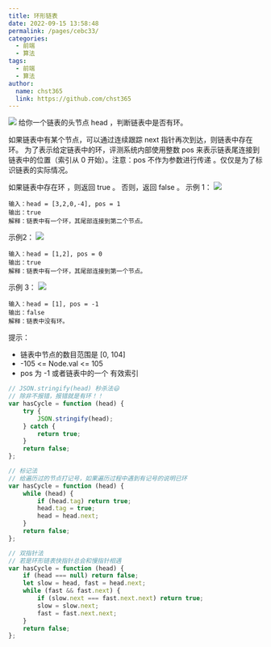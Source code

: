 ```yaml
---
title: 环形链表
date: 2022-09-15 13:58:48
permalink: /pages/cebc33/
categories: 
  - 前端
  - 算法
tags: 
  - 前端
  - 算法
author: 
  name: chst365
  link: https://github.com/chst365
---
```

![](https://cdn.jsdelivr.net/gh/chst365/bolgImgs/imgs/topImgs/112.jpg)
给你一个链表的头节点 head ，判断链表中是否有环。

如果链表中有某个节点，可以通过连续跟踪 next 指针再次到达，则链表中存在环。 为了表示给定链表中的环，评测系统内部使用整数 pos 来表示链表尾连接到链表中的位置（索引从 0 开始）。注意：pos 不作为参数进行传递 。仅仅是为了标识链表的实际情况。

如果链表中存在环 ，则返回 true 。 否则，返回 false 。
示例 1：
![](https://assets.leetcode-cn.com/aliyun-lc-upload/uploads/2018/12/07/circularlinkedlist.png)
```
输入：head = [3,2,0,-4], pos = 1
输出：true
解释：链表中有一个环，其尾部连接到第二个节点。
```
示例2：
![](https://assets.leetcode-cn.com/aliyun-lc-upload/uploads/2018/12/07/circularlinkedlist_test2.png)
```
输入：head = [1,2], pos = 0
输出：true
解释：链表中有一个环，其尾部连接到第一个节点。
```
示例 3：
![](https://assets.leetcode-cn.com/aliyun-lc-upload/uploads/2018/12/07/circularlinkedlist_test3.png)
```
输入：head = [1], pos = -1
输出：false
解释：链表中没有环。
```
提示：

- 链表中节点的数目范围是 [0, 104]
- -105 <= Node.val <= 105
- pos 为 -1 或者链表中的一个 有效索引 

```js 
// JSON.stringify(head) 秒杀法😃
// 除非不报错，报错就是有环！！
var hasCycle = function (head) {
    try {
        JSON.stringify(head);
    } catch {
        return true;
    }
    return false;
};

// 标记法
// 给遍历过的节点打记号，如果遍历过程中遇到有记号的说明已环
var hasCycle = function (head) {
    while (head) {
        if (head.tag) return true;
        head.tag = true;
        head = head.next;
    }
    return false;
};

// 双指针法
// 若是环形链表快指针总会和慢指针相遇
var hasCycle = function (head) {
    if (head === null) return false;
    let slow = head, fast = head.next;
    while (fast && fast.next) {
        if (slow.next === fast.next.next) return true;
        slow = slow.next;
        fast = fast.next.next;
    }
    return false;
};
```